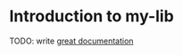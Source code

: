 # Introduction to my-lib

TODO: write [great documentation](http://jacobian.org/writing/what-to-write/)
